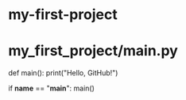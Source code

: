 # my-first-project
# my_first_project/main.py

def main():
    print("Hello, GitHub!")

if __name__ == "__main__":
    main()
